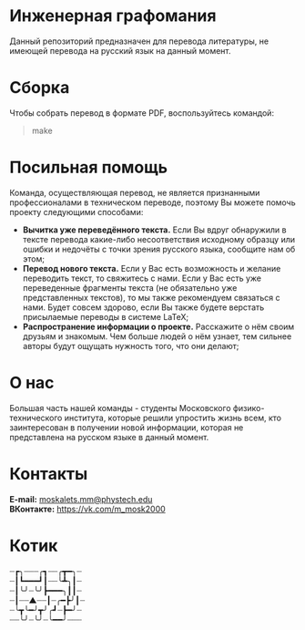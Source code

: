 # Инженерная графомания
Данный репозиторий предназначен для перевода литературы, не имеющей перевода на русский язык на данный момент.
# Сборка
Чтобы собрать перевод в формате PDF, воспользуйтесь командой:
>make
# Посильная помощь
Команда, осуществляющая перевод, не является признанными профессионалами в техническом переводе, поэтому Вы можете помочь проекту следующими способами:
* **Вычитка уже переведённого текста.** Если Вы вдруг обнаружили в тексте перевода какие-либо несоответствия исходному образцу или ошибки и недочёты с точки зрения русского языка, сообщите нам об этом;
* **Перевод нового текста.** Если у Вас есть возможность и желание переводить текст, то свяжитесь с нами. Если у Вас есть уже переведенные фрагменты текста (не обязательно уже представленных текстов), то мы также рекомендуем связаться с нами. Будет совсем здорово, если Вы также будете верстать присылаемые переводы в системе LaTeX;
* **Распространение информации о проекте.** Расскажите о нём своим друзьям и знакомым. Чем больше людей о нём узнает, тем сильнее авторы будут ощущать нужность того, что они делают;
# О нас
Большая часть нашей команды - студенты Московского физико-технического института, которые решили упростить жизнь всем, кто заинтересован в получении новой информации, которая не представлена на русском языке в данный момент.
# Контакты
**E-mail:** moskalets.mm@phystech.edu  
**ВКонтакте:** https://vk.com/m_mosk2000
# Котик
┈┏╮┈┈┈╭┓┈┈╭┳━╮┈  
┈┃┗━━━┛┃┈┈╰┻╮┃┈  
┈┃╰╯┈╰╯┣━━━╮┃┃┈  
┈┃┈┈▲┈┈┃┈╭━┣╯┃┈  
┈╰┳╰━╯┳╯╭┛┈┣━╯┈  
┈┈╰╯┈╰╯┈╰━━╯┈┈┈  
